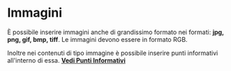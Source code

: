 # Immagini

&Egrave; possibile inserire immagini anche di grandissimo formato nei formati: __jpg, png, gif, bmp, tiff__.
Le immagini devono essere in formato RGB.

Inoltre nei contenuti di tipo immagine è possibile inserire punti informativi all'interno di essa. [__Vedi Punti Informativi__](/it/media-manager/features/info-point.md)
